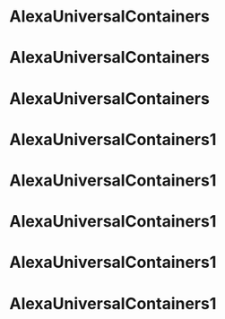 # AlexaUniversalContainers
# AlexaUniversalContainers
# AlexaUniversalContainers
# AlexaUniversalContainers1
# AlexaUniversalContainers1
# AlexaUniversalContainers1
# AlexaUniversalContainers1
# AlexaUniversalContainers1
